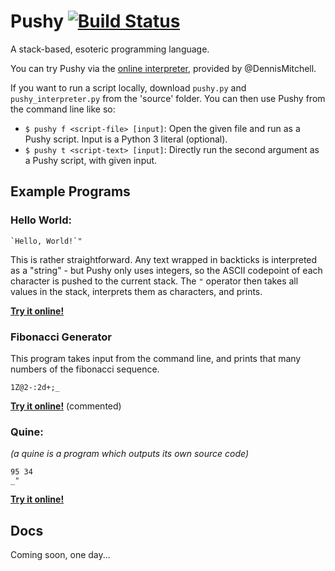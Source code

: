 # Pushy  [![Build Status](https://travis-ci.org/FTcode/Pushy.svg?branch=master)](https://travis-ci.org/FTcode/Pushy)

A stack-based, esoteric programming language.

You can try Pushy via the [online interpreter](https://tio.run/nexus/pushy), provided by @DennisMitchell.

If you want to run a script locally, download `pushy.py` and `pushy_interpreter.py` from the 'source' folder. You can then use Pushy from the command line like so:

 - `$ pushy f <script-file> [input]`: Open the given file and run as a Pushy script. Input is a Python 3 literal (optional).
 - `$ pushy t <script-text> [input]`: Directly run the second argument as a Pushy script, with given input.

## Example Programs

### Hello World:

    `Hello, World!`"
    
This is rather straightforward. Any text wrapped in backticks is interpreted as a "string" - but Pushy only uses integers, so the ASCII codepoint of each character is pushed to the current stack. The `"` operator then takes all values in the stack, interprets them as characters, and prints.

[**Try it online!**](https://tio.run/nexus/pushy#@5/gkZqTk6@jEJ5flJOimKD0/z8A)

### Fibonacci Generator

This program takes input from the command line, and prints that many numbers of the fibonacci sequence.

    1Z@2-:2d+;_

[**Try it online!**](https://tio.run/nexus/pushy#LY8xT8QwDIX3/Io3guihtmNZWBhYDsQIh1AuzbURqV0lzqH79SVp68WW/ez3eTnhPcXxhjnwEPQEYQyWbNBiIaPFxYUoOOZ8ZtLGOFCazjbER6Wwxgmv0@ydcdLB0ZwELoIJUbT5Vc3npikuaKCpR62e98UPe82X7CatcHPW944GfNUVmgr0rdpDtyqPhxbiJhvRc4c7GbOHYYqptOheoe0fig6bUSHPM/BlLb3OP7S4ap9sVE@7@0tm8cyz@tkbb0kK/t/IfmdSWJalqf8B) (commented)

### Quine:

_(a quine is a program which outputs its own source code)_

    95 34
    _"
    
[**Try it online!**](https://tio.run/nexus/pushy#@29pqmBswhWvxPX/PwA)

## Docs

Coming soon, one day...
